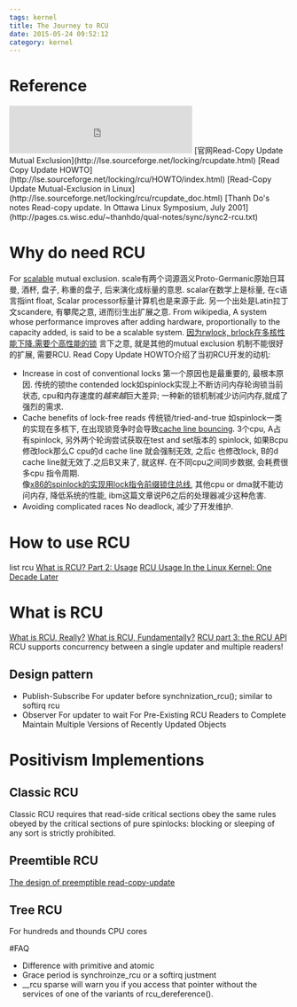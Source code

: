 ```yaml
---
tags: kernel
title: The Journey to RCU
date: 2015-05-24 09:52:12
category: kernel
---
```


# Reference
<iframe frameborder="no" border="0" marginwidth="0" marginheight="0" width=330 height=86 src="http://music.163.com/outchain/player?type=2&id=444737&auto=1&height=66"></iframe>
[官网Read-Copy Update Mutual Exclusion](http://lse.sourceforge.net/locking/rcupdate.html)
[Read Copy Update HOWTO](http://lse.sourceforge.net/locking/rcu/HOWTO/index.html)
[Read-Copy Update Mutual-Exclusion in Linux](http://lse.sourceforge.net/locking/rcu/rcupdate_doc.html)
[Thanh Do's notes Read-copy update. In Ottawa Linux Symposium, July 2001](http://pages.cs.wisc.edu/~thanhdo/qual-notes/sync/sync2-rcu.txt)

# Why do need RCU
For [scalable](http://en.wikipedia.org/wiki/Scalability) mutual exclusion.
scale有两个词源涵义Proto-Germanic原始日耳曼, 酒杯, 盘子, 称重的盘子, 后来演化成标量的意思.
scalar在数学上是标量, 在c语言指int float, Scalar processor标量计算机也是来源于此.
另一个出处是Latin拉丁文scandere, 有攀爬之意, 进而衍生出扩展之意.
From wikipedia,  A system whose performance improves after adding hardware, 
proportionally to the capacity added, is said to be a scalable system.
[因为rwlock, brlock在多核性能下降.需要个高性能的锁](https://www.ibm.com/developerworks/cn/linux/l-rcu/)
言下之意, 就是其他的mutual exclusion 机制不能很好的扩展, 需要RCU.
Read Copy Update HOWTO介绍了当初RCU开发的动机:
* Increase in cost of conventional locks
第一个原因也是最重要的, 最根本原因.
传统的锁the contended lock如spinlock实现上不断访问内存轮询锁当前状态, cpu和内存速度的*越来越*巨大差异;
一种新的锁机制减少访问内存,就成了强烈的需求.
* Cache benefits of lock-free reads
传统锁/tried-and-true 如spinlock一类的实现在多核下, 在出现锁竞争时会导致[cache line bouncing](http://www.quora.com/What-is-cache-line-bouncing-How-spinlock-may-trigger-this-frequently). 
3个cpu, A占有spinlock, 另外两个轮询尝试获取在test and set版本的
spinlock, 如果Bcpu 修改lock那么C cpu的d cache line 就会强制无效,
之后c 也修改lock, B的d cache line就无效了.之后B又来了, 就这样.
在不同cpu之间同步数据, 会耗费很多cpu 指令周期.   
像[x86的spinlock的实现用lock指令前缀锁住总线](https://www.ibm.com/developerworks/cn/linux/l-cn-spinlock/), 
其他cpu or dma就不能访问内存, 降低系统的性能, ibm这篇文章说P6之后的处理器减少这种危害.
* Avoiding complicated races
No deadlock, 减少了开发维护.

# How to use RCU
list rcu
[What is RCU? Part 2: Usage](https://lwn.net/Articles/263130/)
[RCU Usage In the Linux Kernel: One Decade Later](http://www2.rdrop.com/users/paulmck/techreports/RCUUsage.2013.02.24a.pdf)

# What is RCU
[What is RCU, Really?](http://www.rdrop.com/~paulmck/RCU/whatisRCU.html)
[What is RCU, Fundamentally?](https://lwn.net/Articles/262464/)
[RCU part 3: the RCU API](http://lwn.net/Articles/264090/)
RCU supports concurrency between a single updater and multiple readers!
## Design pattern
* Publish-Subscribe 
For updater before synchnization_rcu(); similar to softirq rcu
* Observer 
For updater to wait For Pre-Existing RCU Readers to Complete
Maintain Multiple Versions of Recently Updated Objects

# Positivism Implementions
## Classic RCU
Classic RCU requires that read-side critical sections obey the same rules 
obeyed by the critical sections of pure spinlocks: 
blocking or sleeping of any sort is strictly prohibited.
## Preemtible RCU
[The design of preemptible read-copy-update](http://lwn.net/Articles/253651/)
## Tree RCU 
For hundreds and thounds CPU cores

#FAQ
* Difference with primitive and atomic
* Grace period is synchroinze_rcu or a softirq justment
* __rcu sparse will warn you if you access that pointer without the services of one of the variants of rcu_dereference().
